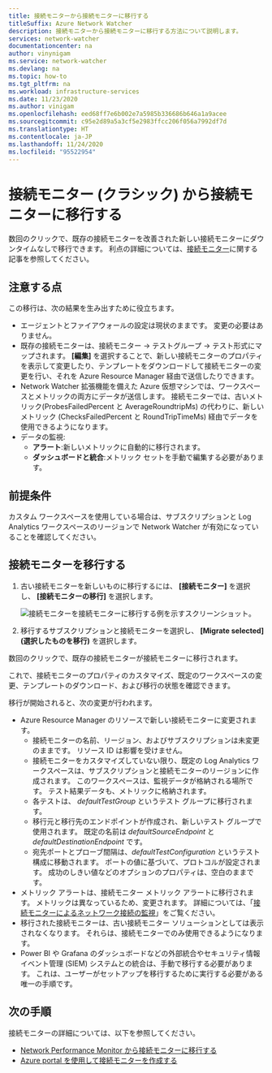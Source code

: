 ```yaml
---
title: 接続モニターから接続モニターに移行する
titleSuffix: Azure Network Watcher
description: 接続モニターから接続モニターに移行する方法について説明します。
services: network-watcher
documentationcenter: na
author: vinynigam
ms.service: network-watcher
ms.devlang: na
ms.topic: how-to
ms.tgt_pltfrm: na
ms.workload: infrastructure-services
ms.date: 11/23/2020
ms.author: vinigam
ms.openlocfilehash: eed68ff7e6b002e7a5985b336686b646a1a9acee
ms.sourcegitcommit: c95e2d89a5a3cf5e2983ffcc206f056a7992df7d
ms.translationtype: HT
ms.contentlocale: ja-JP
ms.lasthandoff: 11/24/2020
ms.locfileid: "95522954"
---
```

# <a name="migrate-to-connection-monitor-from-connection-monitor-classic"></a>接続モニター (クラシック) から接続モニターに移行する

数回のクリックで、既存の接続モニターを改善された新しい接続モニターにダウンタイムなしで移行できます。 利点の詳細については、[接続モニター](./connection-monitor-overview.md)に関する記事を参照してください。

## <a name="key-points-to-note"></a>注意する点

この移行は、次の結果を生み出すために役立ちます。

* エージェントとファイアウォールの設定は現状のままです。 変更の必要はありません。 
* 既存の接続モニターは、接続モニター -> テストグループ -> テスト形式にマップされます。 **[編集]** を選択することで、新しい接続モニターのプロパティを表示して変更したり、テンプレートをダウンロードして接続モニターの変更を行い、それを Azure Resource Manager 経由で送信したりできます。 
* Network Watcher 拡張機能を備えた Azure 仮想マシンでは、ワークスペースとメトリックの両方にデータが送信します。 接続モニターでは、古いメトリック(ProbesFailedPercent と AverageRoundtripMs) の代わりに、新しいメトリック (ChecksFailedPercent と RoundTripTimeMs) 経由でデータを使用できるようになります。 
* データの監視:
   * **アラート**:新しいメトリックに自動的に移行されます。
   * **ダッシュボードと統合**:メトリック セットを手動で編集する必要があります。 
    
## <a name="prerequisites"></a>前提条件

カスタム ワークスペースを使用している場合は、サブスクリプションと Log Analytics ワークスペースのリージョンで Network Watcher が有効になっていることを確認してください。 

## <a name="migrate-the-connection-monitors"></a>接続モニターを移行する

1. 古い接続モニターを新しいものに移行するには、 **[接続モニター]** を選択し、 **[接続モニターの移行]** を選択します。

    ![接続モニターを接続モニターに移行する例を示すスクリーンショット。](./media/connection-monitor-2-preview/migrate-cm-to-cm-preview.png)
    
1. 移行するサブスクリプションと接続モニターを選択し、 **[Migrate selected]\(選択したものを移行\)** を選択します。 

数回のクリックで、既存の接続モニターが接続モニターに移行されます。 

これで、接続モニターのプロパティのカスタマイズ、既定のワークスペースの変更、テンプレートのダウンロード、および移行の状態を確認できます。 

移行が開始されると、次の変更が行われます。 
* Azure Resource Manager のリソースで新しい接続モニターに変更されます。
    * 接続モニターの名前、リージョン、およびサブスクリプションは未変更のままです。 リソース ID は影響を受けません。
    * 接続モニターをカスタマイズしていない限り、既定の Log Analytics ワークスペースは、サブスクリプションと接続モニターのリージョンに作成されます。 このワークスペースは、監視データが格納される場所です。 テスト結果データも、メトリックに格納されます。
    * 各テストは、 *defaultTestGroup* というテスト グループに移行されます。
    * 移行元と移行先のエンドポイントが作成され、新しいテスト グループで使用されます。 既定の名前は *defaultSourceEndpoint* と *defaultDestinationEndpoint* です。
    * 宛先ポートとプローブ間隔は、*defaultTestConfiguration* というテスト構成に移動されます。 ポートの値に基づいて、プロトコルが設定されます。 成功のしきい値などのオプションのプロパティは、空白のままです。
* メトリック アラートは、接続モニター メトリック アラートに移行されます。 メトリックは異なっているため、変更されます。 詳細については、「[接続モニターによるネットワーク接続の監視](./connection-monitor-overview.md#metrics-in-azure-monitor)」をご覧ください。
* 移行された接続モニターは、古い接続モニター ソリューションとしては表示されなくなります。 それらは、接続モニターでのみ使用できるようになります。
* Power BI や Grafana のダッシュボードなどの外部統合やセキュリティ情報イベント管理 (SIEM) システムとの統合は、手動で移行する必要があります。 これは、ユーザーがセットアップを移行するために実行する必要がある唯一の手順です。

## <a name="next-steps"></a>次の手順

接続モニターの詳細については、以下を参照してください。
* [Network Performance Monitor から接続モニターに移行する](/azure/network-watcher/migrate-to-connection-monitor-from-network-performance-monitor)
* [Azure portal を使用して接続モニターを作成する](./connection-monitor-create-using-portal.md)